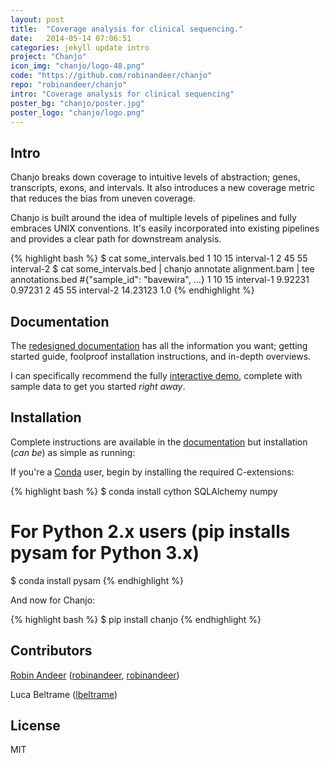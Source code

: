 ```yaml
---
layout: post
title:  "Coverage analysis for clinical sequencing."
date:   2014-05-14 07:06:51
categories: jekyll update intro
project: "Chanjo"
icon_img: "chanjo/logo-48.png"
code: "https://github.com/robinandeer/chanjo"
repo: "robinandeer/chanjo"
intro: "Coverage analysis for clinical sequencing"
poster_bg: "chanjo/poster.jpg"
poster_logo: "chanjo/logo.png"
---
```


## Intro
Chanjo breaks down coverage to intuitive levels of abstraction; genes, transcripts, exons, and intervals. It also introduces a new coverage metric that reduces the bias from uneven coverage.

Chanjo is built around the idea of multiple levels of pipelines and fully embraces UNIX conventions. It's easily incorporated into existing pipelines and provides a clear path for downstream analysis.

{% highlight bash %}
$ cat some_intervals.bed
1  10 15 interval-1
2  45 55 interval-2
$ cat some_intervals.bed | chanjo annotate alignment.bam | tee annotations.bed
#{"sample_id": "bavewira", ...}
1  10 15 interval-1  9.92231     0.97231
2  45 55 interval-2  14.23123 1.0
{% endhighlight %}

## Documentation
The [redesigned documentation][docs] has all the information you want; getting started guide, foolproof installation instructions, and in-depth overviews.

I can specifically recommend the fully [interactive demo][demo], complete with sample data to get you started *right away*.

## Installation
Complete instructions are available in the [documentation][docs] but installation (*can be*) as simple as running:

If you're a [Conda][anaconda] user, begin by installing the required C-extensions:

{% highlight bash %}
$ conda install cython SQLAlchemy numpy
# For Python 2.x users (pip installs pysam for Python 3.x)
$ conda install pysam
{% endhighlight %}

And now for Chanjo:

{% highlight bash %}
$ pip install chanjo
{% endhighlight %}

Contributors
-------------
[Robin Andeer][portfolio] (<i class="icon-github"></i>[robinandeer][github], <i class="icon-twitter"></i>[robinandeer][twitter])

Luca Beltrame (<i class="icon-github"></i>[lbeltrame](https://github.com/lbeltrame))


License
--------
MIT

[portfolio]: http://www.robinandeer.com "Robin's Portfolio"
[github]: https://github.com/robinandeer "Find Robin on GitHub"
[twitter]: http://twitter.com/robinandeer "Chat with Robin on Twitter"
[docs]: http://www.chanjo.co
[demo]: http://www.chanjo.co/en/latest/introduction.html#demo
[anaconda]: https://store.continuum.io/cshop/anaconda/
